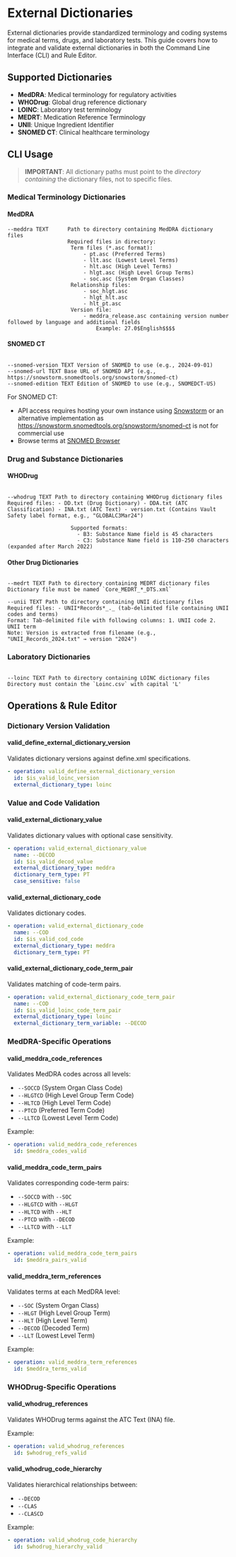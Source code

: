 # External Dictionaries

External dictionaries provide standardized terminology and coding systems for medical terms, drugs, and laboratory tests. This guide covers how to integrate and validate external dictionaries in both the Command Line Interface (CLI) and Rule Editor.

## Supported Dictionaries

- **MedDRA**: Medical terminology for regulatory activities
- **WHODrug**: Global drug reference dictionary
- **LOINC**: Laboratory test terminology
- **MEDRT**: Medication Reference Terminology
- **UNII**: Unique Ingredient Identifier
- **SNOMED CT**: Clinical healthcare terminology

## CLI Usage

> **IMPORTANT**: All dictionary paths must point to the _directory containing_ the dictionary files, not to specific files.

### Medical Terminology Dictionaries

#### MedDRA

```
--meddra TEXT      Path to directory containing MedDRA dictionary files
                   Required files in directory:
                    Term files (*.asc format):
                        - pt.asc (Preferred Terms)
                        - llt.asc (Lowest Level Terms)
                        - hlt.asc (High Level Terms)
                        - hlgt.asc (High Level Group Terms)
                        - soc.asc (System Organ Classes)
                    Relationship files:
                        - soc_hlgt.asc
                        - hlgt_hlt.asc
                        - hlt_pt.asc
                    Version file:
                        - meddra_release.asc containing version number followed by language and additional fields
                            Example: 27.0$English$$$$
```

#### SNOMED CT

```

--snomed-version TEXT Version of SNOMED to use (e.g., 2024-09-01)
--snomed-url TEXT Base URL of SNOMED API (e.g., https://snowstorm.snomedtools.org/snowstorm/snomed-ct)
--snomed-edition TEXT Edition of SNOMED to use (e.g., SNOMEDCT-US)

```

For SNOMED CT:

- API access requires hosting your own instance using [Snowstorm](https://github.com/IHTSDO/snowstorm) or an alternative implementation
  as https://snowstorm.snomedtools.org/snowstorm/snomed-ct is not for commercial use
- Browse terms at [SNOMED Browser](https://browser.ihtsdotools.org)

### Drug and Substance Dictionaries

#### WHODrug

```

--whodrug TEXT Path to directory containing WHODrug dictionary files
Required files: - DD.txt (Drug Dictionary) - DDA.txt (ATC Classification) - INA.txt (ATC Text) - version.txt (Contains Vault Safety label format, e.g., "GLOBALC3Mar24")

                    Supported formats:
                      - B3: Substance Name field is 45 characters
                      - C3: Substance Name field is 110-250 characters (expanded after March 2022)

```

#### Other Drug Dictionaries

```

--medrt TEXT Path to directory containing MEDRT dictionary files
Dictionary file must be named `Core_MEDRT_*_DTS.xml`

--unii TEXT Path to directory containing UNII dictionary files
Required files: - UNII*Records*_._ (tab-delimited file containing UNII codes and terms)
Format: Tab-delimited file with following columns: 1. UNII code 2. UNII term
Note: Version is extracted from filename (e.g., "UNII_Records_2024.txt" → version "2024")

```

### Laboratory Dictionaries

```

--loinc TEXT Path to directory containing LOINC dictionary files
Directory must contain the `Loinc.csv` with capital 'L'

```

## Operations & Rule Editor

### Dictionary Version Validation

#### valid_define_external_dictionary_version

Validates dictionary versions against define.xml specifications.

```yaml
- operation: valid_define_external_dictionary_version
  id: $is_valid_loinc_version
  external_dictionary_type: loinc
```

### Value and Code Validation

#### valid_external_dictionary_value

Validates dictionary values with optional case sensitivity.

```yaml
- operation: valid_external_dictionary_value
  name: --DECOD
  id: $is_valid_decod_value
  external_dictionary_type: meddra
  dictionary_term_type: PT
  case_sensitive: false
```

#### valid_external_dictionary_code

Validates dictionary codes.

```yaml
- operation: valid_external_dictionary_code
  name: --COD
  id: $is_valid_cod_code
  external_dictionary_type: meddra
  dictionary_term_type: PT
```

#### valid_external_dictionary_code_term_pair

Validates matching of code-term pairs.

```yaml
- operation: valid_external_dictionary_code_term_pair
  name: --COD
  id: $is_valid_loinc_code_term_pair
  external_dictionary_type: loinc
  external_dictionary_term_variable: --DECOD
```

### MedDRA-Specific Operations

#### valid_meddra_code_references

Validates MedDRA codes across all levels:

- `--SOCCD` (System Organ Class Code)
- `--HLGTCD` (High Level Group Term Code)
- `--HLTCD` (High Level Term Code)
- `--PTCD` (Preferred Term Code)
- `--LLTCD` (Lowest Level Term Code)

Example:

```yaml
- operation: valid_meddra_code_references
  id: $meddra_codes_valid
```

#### valid_meddra_code_term_pairs

Validates corresponding code-term pairs:

- `--SOCCD` with `--SOC`
- `--HLGTCD` with `--HLGT`
- `--HLTCD` with `--HLT`
- `--PTCD` with `--DECOD`
- `--LLTCD` with `--LLT`

Example:

```yaml
- operation: valid_meddra_code_term_pairs
  id: $meddra_pairs_valid
```

#### valid_meddra_term_references

Validates terms at each MedDRA level:

- `--SOC` (System Organ Class)
- `--HLGT` (High Level Group Term)
- `--HLT` (High Level Term)
- `--DECOD` (Decoded Term)
- `--LLT` (Lowest Level Term)

Example:

```yaml
- operation: valid_meddra_term_references
  id: $meddra_terms_valid
```

### WHODrug-Specific Operations

#### valid_whodrug_references

Validates WHODrug terms against the ATC Text (INA) file.

Example:

```yaml
- operation: valid_whodrug_references
  id: $whodrug_refs_valid
```

#### valid_whodrug_code_hierarchy

Validates hierarchical relationships between:

- `--DECOD`
- `--CLAS`
- `--CLASCD`

Example:

```yaml
- operation: valid_whodrug_code_hierarchy
  id: $whodrug_hierarchy_valid
```
